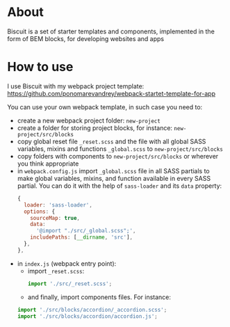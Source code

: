 # About

Biscuit is a set of starter templates and components, implemented in the form of BEM blocks, for developing websites and apps 

# How to use

I use Biscuit with my webpack project template: https://github.com/ponomarevandrey/webpack-startet-template-for-app 

You can use your own webpack template, in such case you need to:

  - create a new webpack project folder: `new-project`
  - create a folder for storing project blocks, for instance: `new-project/src/blocks`
  - copy global reset file `_reset.scss` and the file with all global SASS variables, mixins and functions `_global.scss` to `new-project/src/blocks`
  - copy folders with components to `new-project/src/blocks` or wherever you think appropriate
  - in `webpack.config.js` import `_global.scss` file in all SASS partials to make global variables, mixins, and function available in every SASS partial. You can do it with the help of `sass-loader` and its `data` property: 
    ```js
    {
      loader: 'sass-loader',
      options: {
        sourceMap: true,
        data:
          '@import "./src/_global.scss";',
        includePaths: [__dirname, 'src'],
      },
    },
    ``` 
  - in `index.js` (webpack entry point): 
    - import `_reset.scss`:
      ```js
      import './src/_reset.scss';
      ```
    - and finally, import components files. For instance:
    ```js
    import './src/blocks/accordion/_accordion.scss';
    import './src/blocks/accordion/accordion.js';
    ```

